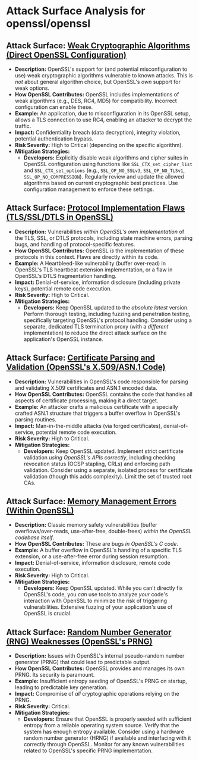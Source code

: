 # Attack Surface Analysis for openssl/openssl

## Attack Surface: [Weak Cryptographic Algorithms (Direct OpenSSL Configuration)](./attack_surfaces/weak_cryptographic_algorithms__direct_openssl_configuration_.md)

*   **Description:** OpenSSL's support for (and potential misconfiguration to use) weak cryptographic algorithms vulnerable to known attacks. This is *not* about general algorithm choice, but OpenSSL's *own* support for weak options.
*   **How OpenSSL Contributes:** OpenSSL includes implementations of weak algorithms (e.g., DES, RC4, MD5) for compatibility.  Incorrect configuration can enable these.
*   **Example:** An application, due to misconfiguration in its OpenSSL setup, allows a TLS connection to use RC4, enabling an attacker to decrypt the traffic.
*   **Impact:** Confidentiality breach (data decryption), integrity violation, potential authentication bypass.
*   **Risk Severity:** High to Critical (depending on the specific algorithm).
*   **Mitigation Strategies:**
    *   **Developers:** Explicitly disable weak algorithms and cipher suites in OpenSSL configuration using functions like `SSL_CTX_set_cipher_list` and `SSL_CTX_set_options` (e.g., `SSL_OP_NO_SSLv3`, `SSL_OP_NO_TLSv1`, `SSL_OP_NO_COMPRESSION`).  Regularly review and update the allowed algorithms based on current cryptographic best practices.  Use configuration management to enforce these settings.

## Attack Surface: [Protocol Implementation Flaws (TLS/SSL/DTLS in OpenSSL)](./attack_surfaces/protocol_implementation_flaws__tlsssldtls_in_openssl_.md)

*   **Description:** Vulnerabilities *within OpenSSL's own implementation* of the TLS, SSL, or DTLS protocols, including state machine errors, parsing bugs, and handling of protocol-specific features.
*   **How OpenSSL Contributes:** OpenSSL *is* the implementation of these protocols in this context.  Flaws are directly within its code.
*   **Example:** A Heartbleed-like vulnerability (buffer over-read) in OpenSSL's TLS heartbeat extension implementation, or a flaw in OpenSSL's DTLS fragmentation handling.
*   **Impact:** Denial-of-service, information disclosure (including private keys), potential remote code execution.
*   **Risk Severity:** High to Critical.
*   **Mitigation Strategies:**
    *   **Developers:** Keep OpenSSL updated to the *absolute latest* version.  Perform thorough testing, including fuzzing and penetration testing, specifically targeting OpenSSL's protocol handling.  Consider using a separate, dedicated TLS termination proxy (with a *different* implementation) to reduce the direct attack surface on the application's OpenSSL instance.

## Attack Surface: [Certificate Parsing and Validation (OpenSSL's X.509/ASN.1 Code)](./attack_surfaces/certificate_parsing_and_validation__openssl's_x_509asn_1_code_.md)

*   **Description:** Vulnerabilities in OpenSSL's code responsible for parsing and validating X.509 certificates and ASN.1 encoded data.
*   **How OpenSSL Contributes:** OpenSSL contains the code that handles all aspects of certificate processing, making it a direct target.
*   **Example:** An attacker crafts a malicious certificate with a specially crafted ASN.1 structure that triggers a buffer overflow in OpenSSL's parsing routines.
*   **Impact:** Man-in-the-middle attacks (via forged certificates), denial-of-service, potential remote code execution.
*   **Risk Severity:** High to Critical.
*   **Mitigation Strategies:**
    *   **Developers:** Keep OpenSSL updated.  Implement strict certificate validation *using OpenSSL's APIs correctly*, including checking revocation status (OCSP stapling, CRLs) and enforcing path validation.  Consider using a separate, isolated process for certificate validation (though this adds complexity).  Limit the set of trusted root CAs.

## Attack Surface: [Memory Management Errors (Within OpenSSL)](./attack_surfaces/memory_management_errors__within_openssl_.md)

*   **Description:** Classic memory safety vulnerabilities (buffer overflows/over-reads, use-after-free, double-frees) *within the OpenSSL codebase itself*.
*   **How OpenSSL Contributes:** These are bugs *in OpenSSL's C code*.
*   **Example:** A buffer overflow in OpenSSL's handling of a specific TLS extension, or a use-after-free error during session resumption.
*   **Impact:** Denial-of-service, information disclosure, remote code execution.
*   **Risk Severity:** High to Critical.
*   **Mitigation Strategies:**
    *   **Developers:** Keep OpenSSL updated.  While you can't directly fix OpenSSL's code, you *can* use tools to analyze *your* code's interaction with OpenSSL to minimize the risk of triggering vulnerabilities.  Extensive fuzzing of your application's use of OpenSSL is crucial.

## Attack Surface: [Random Number Generator (RNG) Weaknesses (OpenSSL's PRNG)](./attack_surfaces/random_number_generator__rng__weaknesses__openssl's_prng_.md)

*   **Description:** Issues with OpenSSL's internal pseudo-random number generator (PRNG) that could lead to predictable output.
*   **How OpenSSL Contributes:** OpenSSL provides and manages its own PRNG.  Its security is paramount.
*   **Example:** Insufficient entropy seeding of OpenSSL's PRNG on startup, leading to predictable key generation.
*   **Impact:** Compromise of *all* cryptographic operations relying on the PRNG.
*   **Risk Severity:** Critical.
*   **Mitigation Strategies:**
    *   **Developers:** Ensure that OpenSSL is properly seeded with sufficient entropy from a reliable operating system source.  Verify that the system has enough entropy available.  Consider using a hardware random number generator (HRNG) if available and interfacing with it correctly through OpenSSL.  Monitor for any known vulnerabilities related to OpenSSL's specific PRNG implementation.

